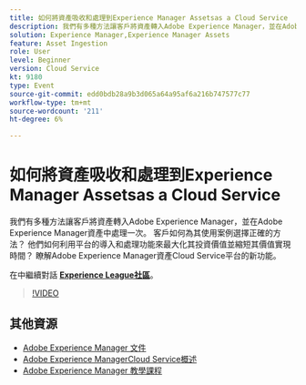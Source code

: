 ```yaml
---
title: 如何將資產吸收和處理到Experience Manager Assetsas a Cloud Service
description: 我們有多種方法讓客戶將資產轉入Adobe Experience Manager，並在Adobe Experience Manager資產中處理一次。 客戶如何為其使用案例選擇正確的方法？ 他們如何利用平台的導入和處理功能來最大化其投資價值並縮短其價值實現時間？ 瞭解Adobe Experience Manager資產Cloud Service平台的新功能。
solution: Experience Manager,Experience Manager Assets
feature: Asset Ingestion
role: User
level: Beginner
version: Cloud Service
kt: 9180
type: Event
source-git-commit: edd0bdb28a9b3d065a64a95af6a216b747577c77
workflow-type: tm+mt
source-wordcount: '211'
ht-degree: 6%

---
```


# 如何將資產吸收和處理到Experience Manager Assetsas a Cloud Service

我們有多種方法讓客戶將資產轉入Adobe Experience Manager，並在Adobe Experience Manager資產中處理一次。 客戶如何為其使用案例選擇正確的方法？ 他們如何利用平台的導入和處理功能來最大化其投資價值並縮短其價值實現時間？ 瞭解Adobe Experience Manager資產Cloud Service平台的新功能。

在中繼續對話 **[Experience League社區](https://adobe.ly/2Zq7dlg)**。

>[!VIDEO](https://video.tv.adobe.com/v/337773/?quality=12&learn=on&hidetitle=true)

## 其他資源

- [Adobe Experience Manager 文件](https://experienceleague.adobe.com/docs/experience-manager-cloud-service.html)
- [Adobe Experience ManagerCloud Service概述](https://experienceleague.adobe.com/docs/experience-manager-cloud-service/overview/home.html)
- [Adobe Experience Manager 教學課程](https://experienceleague.adobe.com/docs/experience-manager-tutorials.html)
